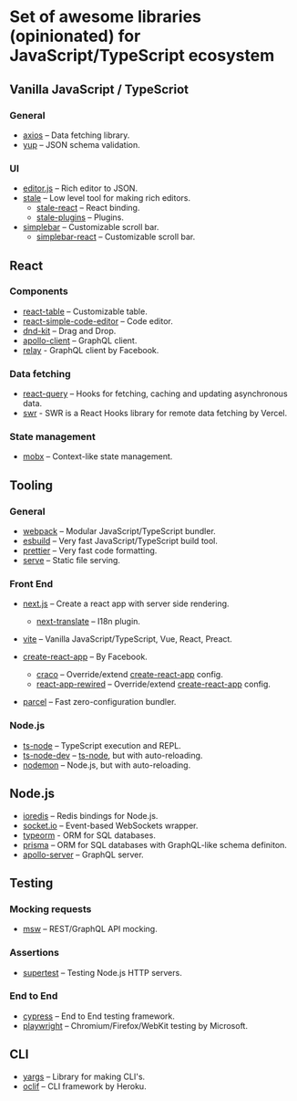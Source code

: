 # Set of awesome libraries (opinionated) for JavaScript/TypeScript ecosystem

## Vanilla JavaScript / TypeScriot

### General

- [axios](https://github.com/axios/axios) – Data fetching library.
- [yup](https://github.com/jquense/yup) – JSON schema validation.

### UI

- [editor.js](https://github.com/codex-team/editor.js) – Rich editor to JSON.
- [stale](https://github.com/ianstormtaylor/slate) – Low level tool for making rich editors.
  - [stale-react](https://github.com/ianstormtaylor/slate/tree/main/packages/slate-react) – React binding.
  - [stale-plugins](https://github.com/udecode/slate-plugins) – Plugins.
- [simplebar](https://github.com/Grsmto/simplebar) – Customizable scroll bar.
  - [simplebar-react](https://github.com/Grsmto/simplebar/tree/master/packages/simplebar-react) – Customizable scroll bar.

## React

### Components

- [react-table](https://github.com/tannerlinsley/react-table) – Customizable table.
- [react-simple-code-editor](https://github.com/satya164/react-simple-code-editor) – Code editor.
- [dnd-kit](https://github.com/clauderic/dnd-kit) – Drag and Drop.
- [apollo-client](https://github.com/apollographql/apollo-client) – GraphQL client.
- [relay](https://github.com/facebook/relay) - GraphQL client by Facebook.

### Data fetching

- [react-query](https://github.com/tannerlinsley/react-query) – Hooks for fetching, caching and updating asynchronous data.
- [swr](https://github.com/vercel/swr) - SWR is a React Hooks library for remote data fetching by Vercel.

### State management

- [mobx](https://github.com/mobxjs/mobx) – Context-like state management.

## Tooling

### General

- [webpack](https://github.com/webpack/webpack) – Modular JavaScript/TypeScript bundler.
- [esbuild](https://github.com/evanw/esbuild) – Very fast JavaScript/TypeScript build tool.
- [prettier](https://github.com/prettier/prettier) – Very fast code formatting.
- [serve](https://github.com/vercel/serve) – Static file serving.

### Front End

- [next.js](https://github.com/vercel/next.js) – Create a react app with server side rendering.

  - [next-translate](https://github.com/vinissimus/next-translate) – I18n plugin.

- [vite](https://github.com/vitejs/vite) – Vanilla JavaScript/TypeScript, Vue, React, Preact.
- [create-react-app](https://github.com/facebook/create-react-app) – By Facebook.
  - [craco](https://github.com/gsoft-inc/craco) – Override/extend [create-react-app](https://github.com/facebook/create-react-app) config.
  - [react-app-rewired](https://github.com/timarney/react-app-rewired) – Override/extend [create-react-app](https://github.com/facebook/create-react-app) config.
- [parcel](https://github.com/parcel-bundler/parcel) – Fast zero-configuration bundler.

### Node.js

- [ts-node](https://github.com/TypeStrong/ts-node) – TypeScript execution and REPL.
- [ts-node-dev](https://github.com/wclr/ts-node-dev) – [ts-node](https://github.com/TypeStrong/ts-node), but with auto-reloading.
- [nodemon](https://github.com/remy/nodemon) – Node.js, but with auto-reloading.

## Node.js

- [ioredis](https://github.com/luin/ioredis) – Redis bindings for Node.js.
- [socket.io](https://github.com/socketio/socket.io) – Event-based WebSockets wrapper.
- [typeorm](https://github.com/typeorm/typeorm) - ORM for SQL databases.
- [prisma](https://github.com/prisma/prisma) – ORM for SQL databases with GraphQL-like schema definiton.
- [apollo-server](https://github.com/apollographql/apollo-server) – GraphQL server.

## Testing

### Mocking requests

- [msw](https://github.com/mswjs/msw) – REST/GraphQL API mocking.

### Assertions

- [supertest](https://github.com/visionmedia/supertest) – Testing Node.js HTTP servers.

### End to End

- [cypress](https://www.cypress.io/) – End to End testing framework.
- [playwright](https://github.com/microsoft/playwright) – Chromium/Firefox/WebKit testing by Microsoft.

## CLI

- [yargs](https://github.com/yargs/yargs) – Library for making CLI's.
- [oclif](https://github.com/oclif/oclif) – CLI framework by Heroku.
